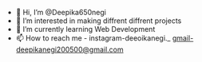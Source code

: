 - 👋 Hi, I’m @Deepika650negi
- 👀 I’m interested in making diffrent diffrent projects
- 🌱 I’m currently learning Web Development
- 📫 How to reach me - instagram-deeoikanegi._ gmail-deepikanegi200500@gmail.com


<!---
Deepika650negi/Deepika650negi is a ✨ special ✨ repository because its `README.md` (this file) appears on your GitHub profile.
You can click the Preview link to take a look at your changes.
--->

